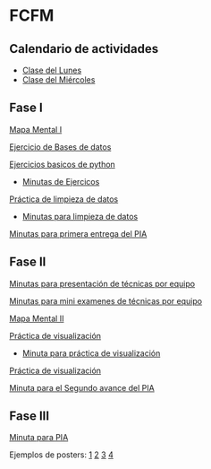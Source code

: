 # FCFM

## Calendario de actividades

- [Clase del Lunes](https://github.com/mayraberrones94/FCFM/blob/master/Clase_Mineria_2020/Calendario%20de%20actividades%20Lunes.pdf)
- [Clase del Miércoles](https://github.com/mayraberrones94/FCFM/blob/master/Clase_Mineria_2020/Calendario%20de%20actividades%20Mie%CC%81rcoles.pdf)

## Fase I

[Mapa Mental I](https://github.com/mayraberrones94/FCFM/blob/master/Clase_Mineria_2020/Mapa%20Mental%20I.pdf)

[Ejercicio de Bases de datos](https://github.com/mayraberrones94/FCFM/blob/master/Clase_Mineria_2020/EjercicioBD.pdf)

[Ejercicios basicos de python](https://github.com/mayraberrones94/FCFM/blob/master/Clase_Mineria_2020/EjerciciosBasicosPython1.ipynb)

- [Minutas de Ejercicos](https://github.com/mayraberrones94/FCFM/blob/master/Clase_Mineria_2020/Ejercicio_python.pdf)

[Práctica de limpieza de datos](https://github.com/mayraberrones94/FCFM/blob/master/Clase_Mineria_2020/P1-Preparacion%20de%20datos.ipynb)

- [Minutas para limpieza de datos](https://github.com/mayraberrones94/FCFM/blob/master/Clase_Mineria_2020/Practica1.pdf)

[Minutas para primera entrega del PIA](https://github.com/mayraberrones94/FCFM/blob/master/Clase_Mineria_2020/Primer%20avance.pdf)

## Fase II

[Minutas para presentación de técnicas por equipo](https://github.com/mayraberrones94/FCFM/blob/master/Clase_Mineria_2020/pres%20tecnicas.pdf)

[Minutas para mini examenes de técnicas por equipo](https://github.com/mayraberrones94/FCFM/blob/master/Clase_Mineria_2020/miniexamen.pdf)

[Mapa Mental II](https://github.com/mayraberrones94/FCFM/blob/master/Clase_Mineria_2020/Mapa%20mental%202.pdf) 

[Práctica de visualización](https://nbviewer.jupyter.org/github/mayraberrones94/FCFM/blob/master/Clase_Mineria_2020/P2%20-%20Visualizacio%CC%81n.ipynb)

- [Minuta para práctica de visualización](https://github.com/mayraberrones94/FCFM/blob/master/Clase_Mineria_2020/practica%20vis.pdf)

[Práctica de visualización](https://github.com/mayraberrones94/FCFM/blob/master/Clase_Mineria_2020/practica%20vis.pdf)

[Minuta para el Segundo avance del PIA](https://github.com/mayraberrones94/FCFM/blob/master/Clase_Mineria_2020/Segundo%20avance.pdf)


## Fase III

[Minuta para PIA](https://github.com/mayraberrones94/FCFM/blob/master/Clase_Mineria_2020/Evaluacio%CC%81n%20PIA.pdf)

Ejemplos de posters: [1](https://github.com/mayraberrones94/FCFM/blob/master/Clase_Mineria_2020/Poster%20equipo%206.pdf)
[2](https://github.com/mayraberrones94/FCFM/blob/master/Clase_Mineria_2020/Poster%20Mineria%20de%20Datos%20Equipo%202%20(1).pdf)
[3](https://github.com/mayraberrones94/FCFM/blob/master/Clase_Mineria_2020/POSTER%20PIA%20(1).pdf)
[4](https://github.com/mayraberrones94/FCFM/blob/master/Clase_Mineria_2020/Poster_corr_Mayra.pdf)


